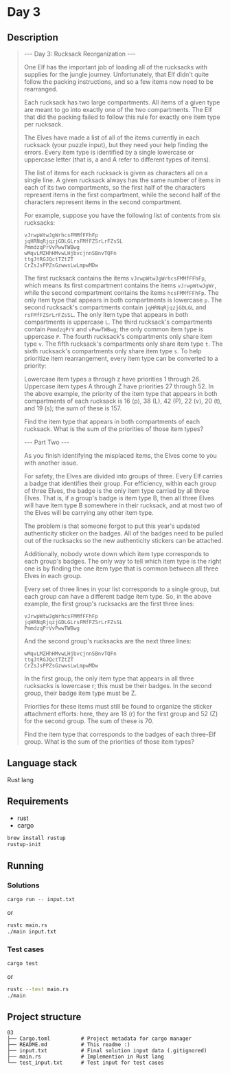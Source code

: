 # Day 3

## Description

> --- Day 3: Rucksack Reorganization ---
>
> One Elf has the important job of loading all of the rucksacks with supplies for the jungle journey. Unfortunately, that Elf didn't quite follow the packing instructions, and so a few items now need to be rearranged.
>
> Each rucksack has two large compartments. All items of a given type are meant to go into exactly one of the two compartments. The Elf that did the packing failed to follow this rule for exactly one item type per rucksack.
>
> The Elves have made a list of all of the items currently in each rucksack (your puzzle input), but they need your help finding the errors. Every item type is identified by a single lowercase or uppercase letter (that is, a and A refer to different types of items).
>
> The list of items for each rucksack is given as characters all on a single line. A given rucksack always has the same number of items in each of its two compartments, so the first half of the characters represent items in the first compartment, while the second half of the characters represent items in the second compartment.
>
> For example, suppose you have the following list of contents from six rucksacks:
>
> ```
> vJrwpWtwJgWrhcsFMMfFFhFp
> jqHRNqRjqzjGDLGLrsFMfFZSrLrFZsSL
> PmmdzqPrVvPwwTWBwg
> wMqvLMZHhHMvwLHjbvcjnnSBnvTQFn
> ttgJtRGJQctTZtZT
> CrZsJsPPZsGzwwsLwLmpwMDw
> ```
>
> The first rucksack contains the items `vJrwpWtwJgWrhcsFMMfFFhFp`, which means its first compartment contains the items `vJrwpWtwJgWr`, while the second compartment contains the items `hcsFMMfFFhFp`. The only item type that appears in both compartments is lowercase `p`.
> The second rucksack's compartments contain `jqHRNqRjqzjGDLGL` and `rsFMfFZSrLrFZsSL`. The only item type that appears in both compartments is uppercase `L`.
> The third rucksack's compartments contain `PmmdzqPrV` and `vPwwTWBwg`; the only common item type is uppercase `P`.
> The fourth rucksack's compartments only share item type `v`.
> The fifth rucksack's compartments only share item type `t`.
> The sixth rucksack's compartments only share item type `s`.
> To help prioritize item rearrangement, every item type can be converted to a priority:
>
> Lowercase item types a through z have priorities 1 through 26.
> Uppercase item types A through Z have priorities 27 through 52.
> In the above example, the priority of the item type that appears in both compartments of each rucksack is 16 (p), 38 (L), 42 (P), 22 (v), 20 (t), and 19 (s); the sum of these is 157.
>
> Find the item type that appears in both compartments of each rucksack. What is the sum of the priorities of those item types?
>
>--- Part Two ---
>
> As you finish identifying the misplaced items, the Elves come to you with another issue.
>
> For safety, the Elves are divided into groups of three. Every Elf carries a badge that identifies their group. For efficiency, within each group of three Elves, the badge is the only item type carried by all three Elves. That is, if a group's badge is item type B, then all three Elves will have item type B somewhere in their rucksack, and at most two of the Elves will be carrying any other item type.
>
> The problem is that someone forgot to put this year's updated authenticity sticker on the badges. All of the badges need to be pulled out of the rucksacks so the new authenticity stickers can be attached.
>
> Additionally, nobody wrote down which item type corresponds to each group's badges. The only way to tell which item type is the right one is by finding the one item type that is common between all three Elves in each group.
>
> Every set of three lines in your list corresponds to a single group, but each group can have a different badge item type. So, in the above example, the first group's rucksacks are the first three lines:
>
> ```
> vJrwpWtwJgWrhcsFMMfFFhFp
> jqHRNqRjqzjGDLGLrsFMfFZSrLrFZsSL
> PmmdzqPrVvPwwTWBwg
> ```
>
> And the second group's rucksacks are the next three lines:
>
> ```
> wMqvLMZHhHMvwLHjbvcjnnSBnvTQFn
> ttgJtRGJQctTZtZT
> CrZsJsPPZsGzwwsLwLmpwMDw
> ```
>
> In the first group, the only item type that appears in all three rucksacks is lowercase r; this must be their badges. In the second group, their badge item type must be Z.
>
> Priorities for these items must still be found to organize the sticker attachment efforts: here, they are 18 (r) for the first group and 52 (Z) for the second group. The sum of these is 70.
>
> Find the item type that corresponds to the badges of each three-Elf group. What is the sum of the priorities of those item types?
>

## Language stack

Rust lang

## Requirements

- rust
- cargo

```sh
brew install rustup
rustup-init
```

## Running

### Solutions

```sh
cargo run -- input.txt
```

or

```sh
rustc main.rs
./main input.txt
```
### Test cases

```sh
cargo test
```

or

```sh
rustc --test main.rs
./main
```

## Project structure

```
03
├── Cargo.toml          # Project metadata for cargo manager
├── README.md           # This readme :)
├── input.txt           # Final solution input data (.gitignored)
├── main.rs             # Implemention in Rust lang
└── test_input.txt      # Test input for test cases
```
